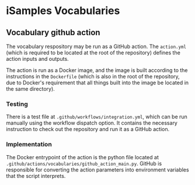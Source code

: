 # iSamples Vocabularies 

## Vocabulary github action

The vocabulary respository may be run as a GitHub action.  The `action.yml` (which is required to be located at the root of the repository) defines the action inputs and outputs.  

The action is run as a Docker image, and the image is built according to the instructions in the `Dockerfile` (which is also in the root of the repository, due to Docker's requirement that all things built into the image be located in the same directory).

### Testing
There is a test file at `.github/workflows/integration.yml`, which can be run manually using the workflow dispatch option.  It contains the necessary instruction to check out the repository and run it as a GitHub action.

### Implementation
The Docker entrypoint of the action is the python file located at `.github/actions/vocabularies/github_action_main.py`.  GitHub is responsible for converting the action parameters into environment variables that the script interprets.